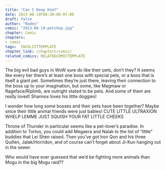 ```yaml
---
title: "Can I Keep Him?"
date: 2013-06-19T08:30:00-07:00
draft: false
author: "Rades"
comic: "2013-06-19-petshop.jpg"
chapter: Comic
chapters:
- comic
tags:  TAGSLISTTEMPLATE
chapter_link: /chapters/comic/
related_comics: RELATEDCOMICTEMPLATE
---
```


The big evil bad guys in WoW sure do like their pets, don’t they? It seems like every tier there’s at least one boss with special pets, or a boss that is itself a giant pet. Sometimes they’re just there, leaving their connection to the boss up to your imagination, but some, like Magmaw or Rageface/Riplimb, are outright stated to be pets. And some of them are really loved! Shannox loves his little doggies!


I wonder how long some bosses and their pets have been together? Maybe since their little animal friends were just babies! CUTE LITTLE ULTRAXION WHELP LEMME JUST SQUISH YOUR FAT LITTLE CHEEKS


Throne of Thunder in particular seems like a pet-lover’s paradise. In addition to Tortos, you could add Megaera and Nalak to the list of “little” buddies that Lei Shen raised. Then you’ve got Iron Qon and his three Quillen, Jalak/Horridon, and of course can’t forget about Ji-Kun hanging out in the sewer. 


Who would have ever guessed that we’d be fighting more animals than Mogu in the big Mogu raid??

